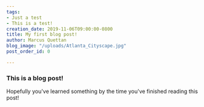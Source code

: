 ```yaml
---
tags:
- Just a test
- This is a test!
creation_date: 2019-11-06T09:00:00-0800
title: My first blog post!
author: Marcus Quettan
blog_image: "/uploads/Atlanta_Cityscape.jpg"
post_order_id: 0

---
```

### This is a blog post!

Hopefully you've learned something by the time you've finished reading this post!
